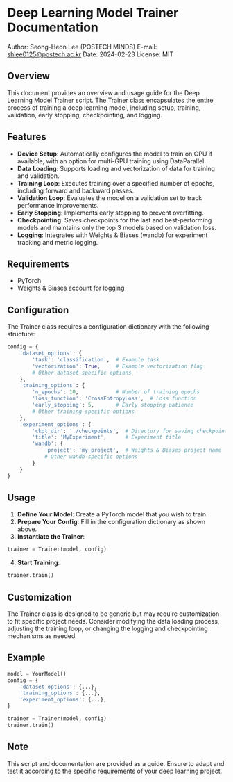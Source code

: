 # Deep Learning Model Trainer Documentation
Author: Seong-Heon Lee (POSTECH MINDS)
E-mail: shlee0125@postech.ac.kr
Date: 2024-02-23
License: MIT

## Overview

This document provides an overview and usage guide for the Deep Learning Model Trainer script. The Trainer class encapsulates the entire process of training a deep learning model, including setup, training, validation, early stopping, checkpointing, and logging.

## Features

- **Device Setup**: Automatically configures the model to train on GPU if available, with an option for multi-GPU training using DataParallel.
- **Data Loading**: Supports loading and vectorization of data for training and validation.
- **Training Loop**: Executes training over a specified number of epochs, including forward and backward passes.
- **Validation Loop**: Evaluates the model on a validation set to track performance improvements.
- **Early Stopping**: Implements early stopping to prevent overfitting.
- **Checkpointing**: Saves checkpoints for the last and best-performing models and maintains only the top 3 models based on validation loss.
- **Logging**: Integrates with Weights & Biases (wandb) for experiment tracking and metric logging.

## Requirements

- PyTorch
- Weights & Biases account for logging

## Configuration

The Trainer class requires a configuration dictionary with the following structure:

```python
config = {
    'dataset_options': {
        'task': 'classification',  # Example task
        'vectorization': True,     # Example vectorization flag
        # Other dataset-specific options
    },
    'training_options': {
        'n_epochs': 10,            # Number of training epochs
        'loss_function': 'CrossEntropyLoss',  # Loss function
        'early_stopping': 5,       # Early stopping patience
        # Other training-specific options
    },
    'experiment_options': {
        'ckpt_dir': './checkpoints',  # Directory for saving checkpoints
        'title': 'MyExperiment',      # Experiment title
        'wandb': {
            'project': 'my_project',  # Weights & Biases project name
            # Other wandb-specific options
        }
    }
}
```

## Usage

1. **Define Your Model**: Create a PyTorch model that you wish to train.
2. **Prepare Your Config**: Fill in the configuration dictionary as shown above.
3. **Instantiate the Trainer**:
```python
trainer = Trainer(model, config)
```
4. **Start Training**:
```python
trainer.train()
```

## Customization

The Trainer class is designed to be generic but may require customization to fit specific project needs. Consider modifying the data loading process, adjusting the training loop, or changing the logging and checkpointing mechanisms as needed.

## Example

```python
model = YourModel()
config = {
    'dataset_options': {...},
    'training_options': {...},
    'experiment_options': {...},
}

trainer = Trainer(model, config)
trainer.train()
```

## Note

This script and documentation are provided as a guide. Ensure to adapt and test it according to the specific requirements of your deep learning project.